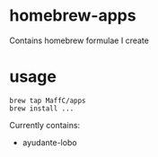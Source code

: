 # homebrew-apps
Contains homebrew formulae I create

# usage
```
brew tap MaffC/apps
brew install ...
```

Currently contains:

- ayudante-lobo
